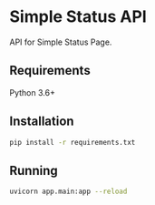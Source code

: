 # Simple Status API

API for Simple Status Page.

## Requirements

Python 3.6+

## Installation

```bash
pip install -r requirements.txt
```

## Running

```bash
uvicorn app.main:app --reload
```
